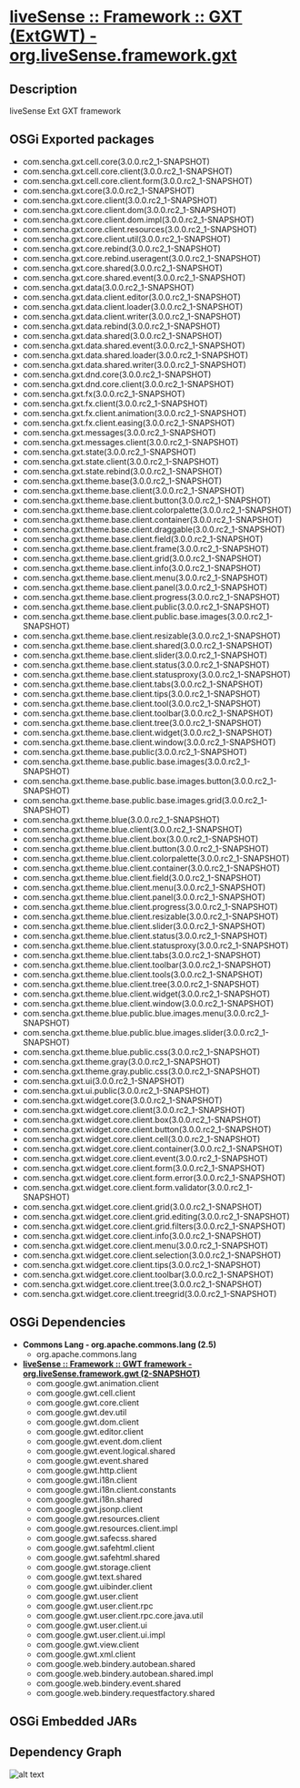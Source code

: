 # [liveSense :: Framework :: GXT (ExtGWT) - org.liveSense.framework.gxt](http://github.com/liveSense/org.liveSense.framework.gxt)

## Description
liveSense Ext GXT framework

## OSGi Exported packages
* com.sencha.gxt.cell.core(3.0.0.rc2_1-SNAPSHOT)
* com.sencha.gxt.cell.core.client(3.0.0.rc2_1-SNAPSHOT)
* com.sencha.gxt.cell.core.client.form(3.0.0.rc2_1-SNAPSHOT)
* com.sencha.gxt.core(3.0.0.rc2_1-SNAPSHOT)
* com.sencha.gxt.core.client(3.0.0.rc2_1-SNAPSHOT)
* com.sencha.gxt.core.client.dom(3.0.0.rc2_1-SNAPSHOT)
* com.sencha.gxt.core.client.dom.impl(3.0.0.rc2_1-SNAPSHOT)
* com.sencha.gxt.core.client.resources(3.0.0.rc2_1-SNAPSHOT)
* com.sencha.gxt.core.client.util(3.0.0.rc2_1-SNAPSHOT)
* com.sencha.gxt.core.rebind(3.0.0.rc2_1-SNAPSHOT)
* com.sencha.gxt.core.rebind.useragent(3.0.0.rc2_1-SNAPSHOT)
* com.sencha.gxt.core.shared(3.0.0.rc2_1-SNAPSHOT)
* com.sencha.gxt.core.shared.event(3.0.0.rc2_1-SNAPSHOT)
* com.sencha.gxt.data(3.0.0.rc2_1-SNAPSHOT)
* com.sencha.gxt.data.client.editor(3.0.0.rc2_1-SNAPSHOT)
* com.sencha.gxt.data.client.loader(3.0.0.rc2_1-SNAPSHOT)
* com.sencha.gxt.data.client.writer(3.0.0.rc2_1-SNAPSHOT)
* com.sencha.gxt.data.rebind(3.0.0.rc2_1-SNAPSHOT)
* com.sencha.gxt.data.shared(3.0.0.rc2_1-SNAPSHOT)
* com.sencha.gxt.data.shared.event(3.0.0.rc2_1-SNAPSHOT)
* com.sencha.gxt.data.shared.loader(3.0.0.rc2_1-SNAPSHOT)
* com.sencha.gxt.data.shared.writer(3.0.0.rc2_1-SNAPSHOT)
* com.sencha.gxt.dnd.core(3.0.0.rc2_1-SNAPSHOT)
* com.sencha.gxt.dnd.core.client(3.0.0.rc2_1-SNAPSHOT)
* com.sencha.gxt.fx(3.0.0.rc2_1-SNAPSHOT)
* com.sencha.gxt.fx.client(3.0.0.rc2_1-SNAPSHOT)
* com.sencha.gxt.fx.client.animation(3.0.0.rc2_1-SNAPSHOT)
* com.sencha.gxt.fx.client.easing(3.0.0.rc2_1-SNAPSHOT)
* com.sencha.gxt.messages(3.0.0.rc2_1-SNAPSHOT)
* com.sencha.gxt.messages.client(3.0.0.rc2_1-SNAPSHOT)
* com.sencha.gxt.state(3.0.0.rc2_1-SNAPSHOT)
* com.sencha.gxt.state.client(3.0.0.rc2_1-SNAPSHOT)
* com.sencha.gxt.state.rebind(3.0.0.rc2_1-SNAPSHOT)
* com.sencha.gxt.theme.base(3.0.0.rc2_1-SNAPSHOT)
* com.sencha.gxt.theme.base.client(3.0.0.rc2_1-SNAPSHOT)
* com.sencha.gxt.theme.base.client.button(3.0.0.rc2_1-SNAPSHOT)
* com.sencha.gxt.theme.base.client.colorpalette(3.0.0.rc2_1-SNAPSHOT)
* com.sencha.gxt.theme.base.client.container(3.0.0.rc2_1-SNAPSHOT)
* com.sencha.gxt.theme.base.client.draggable(3.0.0.rc2_1-SNAPSHOT)
* com.sencha.gxt.theme.base.client.field(3.0.0.rc2_1-SNAPSHOT)
* com.sencha.gxt.theme.base.client.frame(3.0.0.rc2_1-SNAPSHOT)
* com.sencha.gxt.theme.base.client.grid(3.0.0.rc2_1-SNAPSHOT)
* com.sencha.gxt.theme.base.client.info(3.0.0.rc2_1-SNAPSHOT)
* com.sencha.gxt.theme.base.client.menu(3.0.0.rc2_1-SNAPSHOT)
* com.sencha.gxt.theme.base.client.panel(3.0.0.rc2_1-SNAPSHOT)
* com.sencha.gxt.theme.base.client.progress(3.0.0.rc2_1-SNAPSHOT)
* com.sencha.gxt.theme.base.client.public(3.0.0.rc2_1-SNAPSHOT)
* com.sencha.gxt.theme.base.client.public.base.images(3.0.0.rc2_1-SNAPSHOT)
* com.sencha.gxt.theme.base.client.resizable(3.0.0.rc2_1-SNAPSHOT)
* com.sencha.gxt.theme.base.client.shared(3.0.0.rc2_1-SNAPSHOT)
* com.sencha.gxt.theme.base.client.slider(3.0.0.rc2_1-SNAPSHOT)
* com.sencha.gxt.theme.base.client.status(3.0.0.rc2_1-SNAPSHOT)
* com.sencha.gxt.theme.base.client.statusproxy(3.0.0.rc2_1-SNAPSHOT)
* com.sencha.gxt.theme.base.client.tabs(3.0.0.rc2_1-SNAPSHOT)
* com.sencha.gxt.theme.base.client.tips(3.0.0.rc2_1-SNAPSHOT)
* com.sencha.gxt.theme.base.client.tool(3.0.0.rc2_1-SNAPSHOT)
* com.sencha.gxt.theme.base.client.toolbar(3.0.0.rc2_1-SNAPSHOT)
* com.sencha.gxt.theme.base.client.tree(3.0.0.rc2_1-SNAPSHOT)
* com.sencha.gxt.theme.base.client.widget(3.0.0.rc2_1-SNAPSHOT)
* com.sencha.gxt.theme.base.client.window(3.0.0.rc2_1-SNAPSHOT)
* com.sencha.gxt.theme.base.public(3.0.0.rc2_1-SNAPSHOT)
* com.sencha.gxt.theme.base.public.base.images(3.0.0.rc2_1-SNAPSHOT)
* com.sencha.gxt.theme.base.public.base.images.button(3.0.0.rc2_1-SNAPSHOT)
* com.sencha.gxt.theme.base.public.base.images.grid(3.0.0.rc2_1-SNAPSHOT)
* com.sencha.gxt.theme.blue(3.0.0.rc2_1-SNAPSHOT)
* com.sencha.gxt.theme.blue.client(3.0.0.rc2_1-SNAPSHOT)
* com.sencha.gxt.theme.blue.client.box(3.0.0.rc2_1-SNAPSHOT)
* com.sencha.gxt.theme.blue.client.button(3.0.0.rc2_1-SNAPSHOT)
* com.sencha.gxt.theme.blue.client.colorpalette(3.0.0.rc2_1-SNAPSHOT)
* com.sencha.gxt.theme.blue.client.container(3.0.0.rc2_1-SNAPSHOT)
* com.sencha.gxt.theme.blue.client.field(3.0.0.rc2_1-SNAPSHOT)
* com.sencha.gxt.theme.blue.client.menu(3.0.0.rc2_1-SNAPSHOT)
* com.sencha.gxt.theme.blue.client.panel(3.0.0.rc2_1-SNAPSHOT)
* com.sencha.gxt.theme.blue.client.progress(3.0.0.rc2_1-SNAPSHOT)
* com.sencha.gxt.theme.blue.client.resizable(3.0.0.rc2_1-SNAPSHOT)
* com.sencha.gxt.theme.blue.client.slider(3.0.0.rc2_1-SNAPSHOT)
* com.sencha.gxt.theme.blue.client.status(3.0.0.rc2_1-SNAPSHOT)
* com.sencha.gxt.theme.blue.client.statusproxy(3.0.0.rc2_1-SNAPSHOT)
* com.sencha.gxt.theme.blue.client.tabs(3.0.0.rc2_1-SNAPSHOT)
* com.sencha.gxt.theme.blue.client.toolbar(3.0.0.rc2_1-SNAPSHOT)
* com.sencha.gxt.theme.blue.client.tools(3.0.0.rc2_1-SNAPSHOT)
* com.sencha.gxt.theme.blue.client.tree(3.0.0.rc2_1-SNAPSHOT)
* com.sencha.gxt.theme.blue.client.widget(3.0.0.rc2_1-SNAPSHOT)
* com.sencha.gxt.theme.blue.client.window(3.0.0.rc2_1-SNAPSHOT)
* com.sencha.gxt.theme.blue.public.blue.images.menu(3.0.0.rc2_1-SNAPSHOT)
* com.sencha.gxt.theme.blue.public.blue.images.slider(3.0.0.rc2_1-SNAPSHOT)
* com.sencha.gxt.theme.blue.public.css(3.0.0.rc2_1-SNAPSHOT)
* com.sencha.gxt.theme.gray(3.0.0.rc2_1-SNAPSHOT)
* com.sencha.gxt.theme.gray.public.css(3.0.0.rc2_1-SNAPSHOT)
* com.sencha.gxt.ui(3.0.0.rc2_1-SNAPSHOT)
* com.sencha.gxt.ui.public(3.0.0.rc2_1-SNAPSHOT)
* com.sencha.gxt.widget.core(3.0.0.rc2_1-SNAPSHOT)
* com.sencha.gxt.widget.core.client(3.0.0.rc2_1-SNAPSHOT)
* com.sencha.gxt.widget.core.client.box(3.0.0.rc2_1-SNAPSHOT)
* com.sencha.gxt.widget.core.client.button(3.0.0.rc2_1-SNAPSHOT)
* com.sencha.gxt.widget.core.client.cell(3.0.0.rc2_1-SNAPSHOT)
* com.sencha.gxt.widget.core.client.container(3.0.0.rc2_1-SNAPSHOT)
* com.sencha.gxt.widget.core.client.event(3.0.0.rc2_1-SNAPSHOT)
* com.sencha.gxt.widget.core.client.form(3.0.0.rc2_1-SNAPSHOT)
* com.sencha.gxt.widget.core.client.form.error(3.0.0.rc2_1-SNAPSHOT)
* com.sencha.gxt.widget.core.client.form.validator(3.0.0.rc2_1-SNAPSHOT)
* com.sencha.gxt.widget.core.client.grid(3.0.0.rc2_1-SNAPSHOT)
* com.sencha.gxt.widget.core.client.grid.editing(3.0.0.rc2_1-SNAPSHOT)
* com.sencha.gxt.widget.core.client.grid.filters(3.0.0.rc2_1-SNAPSHOT)
* com.sencha.gxt.widget.core.client.info(3.0.0.rc2_1-SNAPSHOT)
* com.sencha.gxt.widget.core.client.menu(3.0.0.rc2_1-SNAPSHOT)
* com.sencha.gxt.widget.core.client.selection(3.0.0.rc2_1-SNAPSHOT)
* com.sencha.gxt.widget.core.client.tips(3.0.0.rc2_1-SNAPSHOT)
* com.sencha.gxt.widget.core.client.toolbar(3.0.0.rc2_1-SNAPSHOT)
* com.sencha.gxt.widget.core.client.tree(3.0.0.rc2_1-SNAPSHOT)
* com.sencha.gxt.widget.core.client.treegrid(3.0.0.rc2_1-SNAPSHOT)

## OSGi Dependencies
* __Commons Lang - org.apache.commons.lang (2.5)__
	* org.apache.commons.lang
* __[liveSense :: Framework :: GWT framework - org.liveSense.framework.gwt (2-SNAPSHOT)](http://github.com/liveSense/org.liveSense.framework.gwt)__
	* com.google.gwt.animation.client
	* com.google.gwt.cell.client
	* com.google.gwt.core.client
	* com.google.gwt.dev.util
	* com.google.gwt.dom.client
	* com.google.gwt.editor.client
	* com.google.gwt.event.dom.client
	* com.google.gwt.event.logical.shared
	* com.google.gwt.event.shared
	* com.google.gwt.http.client
	* com.google.gwt.i18n.client
	* com.google.gwt.i18n.client.constants
	* com.google.gwt.i18n.shared
	* com.google.gwt.jsonp.client
	* com.google.gwt.resources.client
	* com.google.gwt.resources.client.impl
	* com.google.gwt.safecss.shared
	* com.google.gwt.safehtml.client
	* com.google.gwt.safehtml.shared
	* com.google.gwt.storage.client
	* com.google.gwt.text.shared
	* com.google.gwt.uibinder.client
	* com.google.gwt.user.client
	* com.google.gwt.user.client.rpc
	* com.google.gwt.user.client.rpc.core.java.util
	* com.google.gwt.user.client.ui
	* com.google.gwt.user.client.ui.impl
	* com.google.gwt.view.client
	* com.google.gwt.xml.client
	* com.google.web.bindery.autobean.shared
	* com.google.web.bindery.autobean.shared.impl
	* com.google.web.bindery.event.shared
	* com.google.web.bindery.requestfactory.shared

## OSGi Embedded JARs

## Dependency Graph
![alt text](http://raw.github.com.everydayimmirror.in/liveSense/org.liveSense.framework.gxt/master/osgidependencies.svg "")